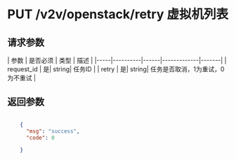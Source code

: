 # PUT /v2v/openstack/retry 虚拟机列表


## 请求参数
| 参数 | 是否必须 | 类型 | 描述 |
|-----|----------|------|-------------|-------|
| request_id   | 是| string| 任务ID |
| retry   | 是| string| 任务是否取消，1为重试，0为不重试 |





## 返回参数
```json

	{
	  "msg": "success",
	  "code": 0

    }

```

